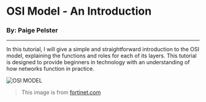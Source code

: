 # OSI Model - An Introduction 
### By: Paige Pelster
---
In this tutorial, I will give a simple and straightforward introduction to the OSI model, explaining the functions and roles for each of its layers. This tutorial is designed to provide beginners in technology with an understanding of how networks function in practice.


![OSI MODEL](https://private-user-images.githubusercontent.com/112097140/288122100-ac5c916e-4a21-4595-9727-fad18aa6f9bb.svg?jwt=eyJhbGciOiJIUzI1NiIsInR5cCI6IkpXVCJ9.eyJpc3MiOiJnaXRodWIuY29tIiwiYXVkIjoicmF3LmdpdGh1YnVzZXJjb250ZW50LmNvbSIsImtleSI6ImtleTEiLCJleHAiOjE3MDE3OTM1NzUsIm5iZiI6MTcwMTc5MzI3NSwicGF0aCI6Ii8xMTIwOTcxNDAvMjg4MTIyMTAwLWFjNWM5MTZlLTRhMjEtNDU5NS05NzI3LWZhZDE4YWE2ZjliYi5zdmc_WC1BbXotQWxnb3JpdGhtPUFXUzQtSE1BQy1TSEEyNTYmWC1BbXotQ3JlZGVudGlhbD1BS0lBSVdOSllBWDRDU1ZFSDUzQSUyRjIwMjMxMjA1JTJGdXMtZWFzdC0xJTJGczMlMkZhd3M0X3JlcXVlc3QmWC1BbXotRGF0ZT0yMDIzMTIwNVQxNjIxMTVaJlgtQW16LUV4cGlyZXM9MzAwJlgtQW16LVNpZ25hdHVyZT00MGQwOTQ2MzlmMDdhYjQ1MmFmYzM5MDk3MjE3N2FmYmZlZTU3MTEyYzMwYTI1NjZiNmM5YTc0MzJlNDNkZWVlJlgtQW16LVNpZ25lZEhlYWRlcnM9aG9zdCZhY3Rvcl9pZD0wJmtleV9pZD0wJnJlcG9faWQ9MCJ9.TxUE-5iS-4eCgc2EGFJTrMniDnNzPEHk6SrLpeEVHug
)
> This image is from [fortinet.com](https://www.fortinet.com/resources/cyberglossary/osi-model)
